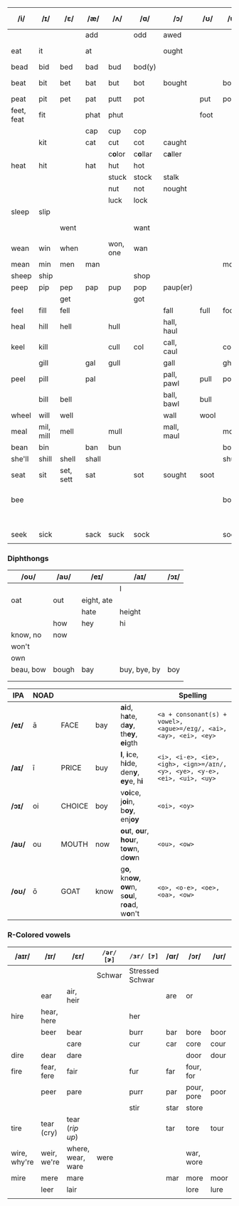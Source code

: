 | **/i/**    | **/ɪ/**   | **/ɛ/**   | **/æ/** | **/ʌ/**   | **/ɑ/**    | **/ɔ/**    | **/ʊ/** | **/u/** | Dip -> | /oʊ/        | /aʊ/  | /eɪ/       | /aɪ/         | /ɔɪ/ |
| ---------- | --------- | --------- | ------- | --------- | ---------- | ---------- | ------- | ------- | ------ | ----------- | ----- | ---------- | ------------ | ---- |
|            |           |           | add     |           | odd        | awed       |         |         |        |             |       |            |              |      |
| eat        | it        |           | at      |           |            | ought      |         |         |        | oat         | out   | eight, ate |              |      |
| bead       | bid       | bed       | bad     | bud       | bod(y)     |            |         |         |        |             |       |            |              |      |
| beat       | bit       | bet       | bat     | but       | bot        | bought     |         | boot    |        | boat        | bout  | bait, bate | bite, byte   |      |
| peat       | pit       | pet       | pat     | putt      | pot        |            | put     | poot    |        |             |       |            |              |      |
| feet, feat | fit       |           | phat    | phut      |            |            | foot    |         |        |             |       |            |              |      |
|            |           |           | cap     | cup       | cop        |            |         |         |        |             |       |            |              |      |
|            | kit       |           | cat     | cut       | cot        | caught     |         |         |        | coat        |       |            | kite         |      |
|            |           |           |         | c**o**lor | c**o**llar | c**a**ller |         |         |        |             |       |            |              |      |
| heat       | hit       |           | hat     | hut       | hot        |            |         |         |        |             |       | hate       | height       |      |
|            |           |           |         | stuck     | stock      | stalk      |         |         |        |             |       |            |              |      |
|            |           |           |         | nut       | not        | nought     |         |         |        |             |       |            |              |      |
|            |           |           |         | luck      | lock       |            |         |         |        |             |       |            |              |      |
| sleep      | slip      |           |         |           |            |            |         |         |        |             |       |            |              |      |
|            |           | went      |         |           | want       |            |         |         |        | won't, wont |       |            |              |      |
| wean       | win       | when      |         | won, one  | wan        |            |         |         |        |             |       |            |              |      |
| mean       | min       | men       | man     |           |            |            |         | moon    |        | moan        |       | main       | mine         |      |
| sheep      | ship      |           |         |           | shop       |            |         |         |        |             |       |            |              |      |
| peep       | pip       | pep       | pap     | pup       | pop        | paup(er)   |         |         |        |             |       |            |              |      |
|            |           | get       |         |           | got        |            |         |         |        | goat        | gout  | gate       |              |      |
| feel       | fill      | fell      |         |           |            | fall       | full    | fool    |        | foal        | foul  | fail       | file         | foil |
| heal       | hill      | hell      |         | hull      |            | hall, haul |         |         |        | hole, whole |       | hail       |              |      |
| keel       | kill      |           |         | cull      | col        | call, caul |         | cool    |        |             |       |            |              |      |
|            | gill      |           | gal     | gull      |            | gall       |         | ghool   |        |             |       |            |              |      |
| peel       | pill      |           | pal     |           |            | pall, pawl | pull    | pool    |        |             |       |            |              |      |
|            | bill      | bell      |         |           |            | ball, bawl | bull    |         |        | bole        |       | bail       | bile         | boil |
| wheel      | will      | well      |         |           |            | wall       | wool    |         |        |             |       | wail       | while        |      |
| meal       | mil, mill | mell      |         | mull      |            | mall, maul |         | mool    |        |             |       | mail       | mile         | moil |
| bean       | bin       |           | ban     | bun       |            |            |         | boon    |        |             |       |            |              |      |
| she'll     | shill     | shell     | shall   |           |            |            |         | shul    |        |             |       |            |              |      |
| seat       | sit       | set, sett | sat     |           | sot        | sought     | soot    |         |        |             |       |            | cite         |      |
| bee        |           |           |         |           |            |            |         | boo     |        | beau, bow   | bough | bay        | buy, bye, by | boy  |
|            |           |           |         |           |            |            |         |         |        | though      | thou  | they       |              |      |
|            |           |           |         |           |            |            |         |         |        |             |       |            |              |      |
| seek       | sick      |           | sack    | suck      | sock       |            |         | sook    |        | soak        |       | sake       | sike         |      |
|            |           |           |         |           |            |            |         |         |        |             |       |            |              |      |


### Diphthongs


| /oʊ/      | /aʊ/  | /eɪ/       | /aɪ/         | /ɔɪ/ |
| --------- | ----- | ---------- | ------------ | ---- |
|           |       |            | I            |      |
| oat       | out   | eight, ate |              |      |
|           |       | hate       | height       |      |
|           | how   | hey        | hi           |      |
| know, no  | now   |            |              |      |
| won't     |       |            |              |      |
| own       |       |            |              |      |
| beau, bow | bough | bay        | buy, bye, by | boy  |
|           |       |            |              |      |
|           |       |            |              |      |

| IPA      | NOAD |        |      |                                                          | Spelling                                                                   |
| -------- | ---- | ------ | ---- | -------------------------------------------------------- | -------------------------------------------------------------------------- |
| **/eɪ/** | ā    | FACE   | bay  | **ai**d, h**a**te, d**ay**, th**ey**, **ei**gth          | `<a + consonant(s) + vowel>, <ague>=/eɪɡ/, <ai>, <ay>, <ei>, <ey>`         |
| **/aɪ/** | ī    | PRICE  | buy  | **I**, **i**ce, h**i**de, den**y**, **ey**e, h**i**      | `<i>, <i-e>, <ie>, <igh>, <ign>=/aɪn/, <y>, <ye>, <y-e>, <ei>, <ui>, <uy>` |
| **/ɔɪ/** | oi   | CHOICE | boy  | v**oi**ce, j**oi**n, b**oy**, enj**oy**                  | `<oi>, <oy>`                                                               |
| **/aʊ/** | ou   | MOUTH  | now  | **ou**t, **ou**r, **hou**r, t**ow**n, d**ow**n           | `<ou>, <ow>`                                                               |
| **/oʊ/** | ō    | GOAT   | know | g**o**, kn**ow**, **ow**n, s**ou**l, r**oa**d, w**o**n't | `<o>, <o-e>, <oe>, <oa>, <ow>`                                             |


### R-Colored vowels

| **/aɪr/**    | **/ɪr/**    | **/ɛr/**          | **`/ər/ [ɚ]`** | **`/ɜr/ [ɝ]`**  | **/ɑr/** | **/ɔr/**   | **/ʊr/** |
| ------------ | ----------- | ----------------- | -------------- | --------------- | -------- | ---------- | -------- |
|              |             |                   | Schwar         | Stressed Schwar |          |            |          |
|              | ear         | air, heir         |                |                 | are      | or         |          |
| hire         | hear, here  |                   |                | her             |          |            |          |
|              | beer        | bear              |                | burr            | bar      | bore       | boor     |
|              |             | care              |                | cur             | car      | core       | cour     |
| dire         | dear        | dare              |                |                 |          | door       | dour     |
| fire         | fear, fere  | fair              |                | fur             | far      | four, for  |          |
|              | peer        | pare              |                | purr            | par      | pour, pore | poor     |
|              |             |                   |                | stir            | star     | store      |          |
| tire         | tear (cry)  | tear (*rip up*)   |                |                 | tar      | tore       | tour     |
| wire, why're | weir, we're | where, wear, ware | were           |                 |          | war, wore  |          |
| mire         | mere        | mare              |                |                 | mar      | more       | moor     |
|              | leer        | lair              |                |                 |          | lore       | lure     |
|              |             |                   |                |                 |          |            |          |





